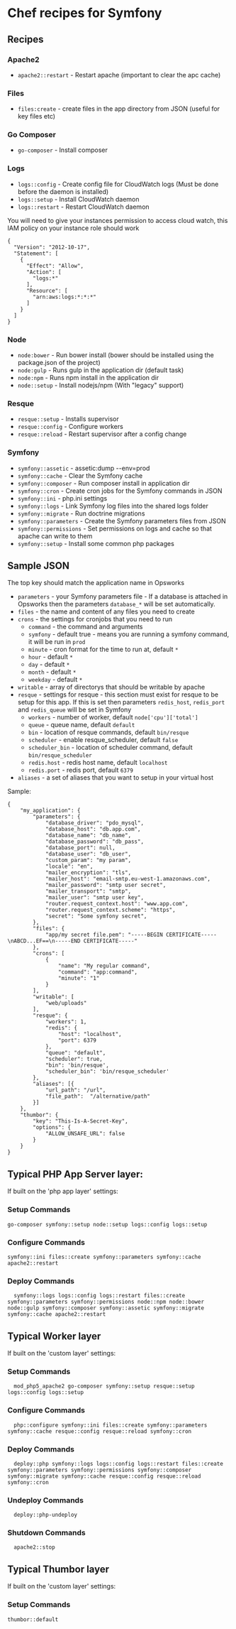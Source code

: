 # Chef recipes for Symfony

## Recipes

### Apache2

* `apache2::restart` - Restart apache (important to clear the apc cache)

### Files

* `files:create` - create files in the app directory from JSON (useful for key files etc)

### Go Composer

* `go-composer` - Install composer

### Logs

* `logs::config` - Create config file for CloudWatch logs (Must be done before the daemon is installed)
* `logs::setup` - Install CloudWatch daemon
* `logs::restart` - Restart CloudWatch daemon

You will need to give your instances permission to access cloud watch, this IAM policy on your instance role should work

    {
      "Version": "2012-10-17",
      "Statement": [
        {
          "Effect": "Allow",
          "Action": [
            "logs:*"
          ],
          "Resource": [
            "arn:aws:logs:*:*:*"
          ]
        }
      ]
    }

### Node

* `node:bower` - Run bower install (bower should be installed using the package.json of the project)
* `node:gulp` - Runs gulp in the application dir (default task)
* `node:npm` - Runs npm install in the application dir
* `node::setup` - Install nodejs/npm (With "legacy" support)

### Resque

* `resque::setup` - Installs supervisor
* `resque::config` - Configure workers
* `resque::reload` - Restart supervisor after a config change

### Symfony

* `symfony::assetic` - assetic:dump --env=prod
* `symfony::cache` - Clear the Symfony cache
* `symfony::composer` - Run composer install in application dir
* `symfony::cron` - Create cron jobs for the Symfony commands in JSON
* `symfony::ini` - php.ini settings
* `symfony::logs` - Link Symfony log files into the shared logs folder
* `symfony::migrate` - Run doctrine migrations
* `symfony::parameters` - Create the Symfony parameters files from JSON
* `symfony::permissions` - Set permissions on logs and cache so that apache can write to them
* `symfony::setup` - Install some common php packages

## Sample JSON

The top key should match the application name in Opsworks

* `parameters` - your Symfony parameters file - If a database is attached in Opsworks then the parameters `database_*`
will be set automatically.
* `files` - the name and content of any files you need to create
* `crons` - the settings for cronjobs that you need to run
  *  `command` - the command and arguments
  * `symfony` - default true - means you are running a symfony command, it will be run in `prod`
  * `minute` - cron format for the time to run at, default `*`
  * `hour` - default `*`
  * `day` - default `*`
  * `month` - default `*`
  * `weekday` - default `*`
* `writable` - array of directorys that should be writable by apache
* `resque` - settings for resque - this section must exist for resque to be setup for this app. If this is set then parameters `redis_host`, `redis_port` and `redis_queue` will be set in Symfony
  * `workers` - number of worker, default `node['cpu']['total']`
  * `queue` - queue name, default `default`
  * `bin` - location of resque commands, default `bin/resque`
  * `scheduler` - enable resque_scheduler, default `false`
  * `scheduler_bin` - location of scheduler command, default `bin/resque_scheduler`
  * `redis.host` - redis host name, default `localhost`
  * `redis.port` - redis port, default `6379`
* `aliases` - a set of aliases that you want to setup in your virtual host

Sample:

    {
        "my_application": {
            "parameters": {
                "database_driver": "pdo_mysql",
                "database_host": "db.app.com",
                "database_name": "db_name",
                "database_password": "db_pass",
                "database_port": null,
                "database_user": "db_user",
                "custom_param": "my param",
                "locale": "en",
                "mailer_encryption": "tls",
                "mailer_host": "email-smtp.eu-west-1.amazonaws.com",
                "mailer_password": "smtp user secret",
                "mailer_transport": "smtp",
                "mailer_user": "smtp user key",
                "router.request_context.host": "www.app.com",
                "router.request_context.scheme": "https",
                "secret": "Some symfony secret",
            },
            "files": {
                "app/my secret file.pem": "-----BEGIN CERTIFICATE-----\nABCD...EF==\n-----END CERTIFICATE-----"
            },
            "crons": [
                {
                    "name": "My regular command",
                    "command": "app:command",
                    "minute": "1"
                }
            ],
            "writable": [
                "web/uploads"
            ],
            "resque": {
                "workers": 1,
                "redis": {
                    "host": "localhost",
                    "port": 6379
                },
                "queue": "default",
                "scheduler": true,
                "bin": 'bin/resque',
                "scheduler_bin": 'bin/resque_scheduler'
            },
            "aliases": [{
                "url_path": "/url",
                "file_path":  "/alternative/path"
            }]
        },
        "thumbor": {
            "key": "This-Is-A-Secret-Key",
            "options": {
                "ALLOW_UNSAFE_URL": false
            }
        }
    }

## Typical PHP App Server layer:

If built on the 'php app layer' settings:

### Setup Commands

    go-composer symfony::setup node::setup logs::config logs::setup

### Configure Commands

    symfony::ini files::create symfony::parameters symfony::cache apache2::restart

### Deploy Commands

	  symfony::logs logs::config logs::restart files::create symfony::parameters symfony::permissions node::npm node::bower node::gulp symfony::composer symfony::assetic symfony::migrate symfony::cache apache2::restart

## Typical Worker layer

If built on the 'custom layer' settings:

### Setup Commands

	  mod_php5_apache2 go-composer symfony::setup resque::setup logs::config logs::setup

### Configure Commands

	  php::configure symfony::ini files::create symfony::parameters symfony::cache resque::config resque::reload symfony::cron

### Deploy Commands

	  deploy::php symfony::logs logs::config logs::restart files::create symfony::parameters symfony::permissions symfony::composer symfony::migrate symfony::cache resque::config resque::reload symfony::cron

### Undeploy Commands

	  deploy::php-undeploy

### Shutdown Commands

	  apache2::stop

## Typical Thumbor layer

If built on the 'custom layer' settings:

### Setup Commands

    thumbor::default
